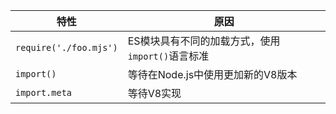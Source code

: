 
| 特性 | 原因 |
| --- | --- |
| `require('./foo.mjs')` | ES模块具有不同的加载方式，使用 `import()`语言标准 |
| `import()` | 等待在Node.js中使用更加新的V8版本 |
| `import.meta` | 等待V8实现 |
